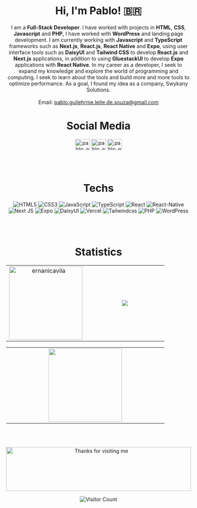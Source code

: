 <div align='center'>

# Hi, I'm Pablo! 🇧🇷

I am a **Full-Stack Developer**. I have worked with projects in **HTML**, **CSS**, **Javascript** and **PHP**, I have worked with **WordPress** and landing page development. I am currently working with **Javascript** and **TypeScript** frameworks such as **Next.js**, **React.js**, **React Native** and **Expo**, using user interface tools such as **DaisyUI** and **Tailwind CSS** to develop **React.js** and **Next.js** applications, in addition to using **GluestackUI** to develop **Expo** applications with **React Native**.
In my career as a developer, I seek to expand my knowledge and explore the world of programming and computing. I seek to learn about the tools and build more and more tools to optimize performance. As a goal, I found my idea as a company, Swykany Solutions.
 <br />
	 <br />
	Email: pablo.guilehrme.leite.de.souza@gmail.com
	<br />

# Social Media
<p align="center">
<a href="https://linkedin.com/in/ernaniavila" target="_blank"><img align="center" src="https://raw.githubusercontent.com/rahuldkjain/github-profile-readme-generator/master/src/images/icons/Social/linked-in-alt.svg" alt="pablo_guilherme" height="30" width="40" /></a>
<a href="https://instagram.com/pablo_guilherme05" target="_blank"><img align="center" src="https://raw.githubusercontent.com/rahuldkjain/github-profile-readme-generator/master/src/images/icons/Social/instagram.svg" alt="pablo_guilherme05" height="30" width="40" /></a>
<a href="https://facebook.com/pabloguilherme.leitedesouza.37" target="_blank"><img align="center" src="https://raw.githubusercontent.com/rahuldkjain/github-profile-readme-generator/master/src/images/icons/Social/facebook.svg" alt="pablo_guilherme" height="30" width="40" /></a>
</p>

 <br /> <br />
# Techs
![HTML5](https://img.shields.io/badge/html5-%23E34F26.svg?style=for-the-badge&logo=html5&logoColor=white)
![CSS3](https://img.shields.io/badge/css3-%231572B6.svg?style=for-the-badge&logo=css3&logoColor=white)
![JavaScript](https://img.shields.io/badge/javascript-%23323330.svg?style=for-the-badge&logo=javascript&logoColor=%23F7DF1E)
![TypeScript](https://img.shields.io/badge/typescript-%23007ACC.svg?style=for-the-badge&logo=typescript&logoColor=white)
![React](https://img.shields.io/badge/react-%2320232a.svg?style=for-the-badge&logo=react&logoColor=%2361DAFB)
![React-Native](https://img.shields.io/badge/react%20native-%2320232a.svg?style=for-the-badge&logo=react&logoColor=%2361DAFB)
![Next JS](https://img.shields.io/badge/Next-black?style=for-the-badge&logo=next.js&logoColor=white)
![Expo](https://img.shields.io/badge/expo-%2320232a.svg?style=for-the-badge&logo=expo&logoColor=%23FFFFFF)
![DaisyUI](https://img.shields.io/badge/daisyui-%23D1C5.svg?style=for-the-badge&logo=daisyui&logoColor=white)
![Vercel](https://img.shields.io/badge/vercel-%23000000.svg?style=for-the-badge&logo=vercel&logoColor=white)
![Tailwindcss](https://img.shields.io/badge/-Tailwindcss-202020?style=for-the-badge&logo=tailwindcss&logoColor=cyan)
![PHP](https://img.shields.io/badge/-PHP-202020?style=for-the-badge&logo=php&logoColor=blue)
![WordPress](https://img.shields.io/badge/-Wordpress-202020?style=for-the-badge&logo=wordpress&logoColor=cyan)



 <br /> <br />
# Statistics
  
<table>
				<tr>
					<td width="50%" align="center" vertical-align="middle">
						<img
							height="200em"
							align="center"
							src="https://github-readme-streak-stats.herokuapp.com/?user=PabloGLeiteDesouza&theme=dark"
							alt="ernanicavila"
						/>
					</td>
					<td width="50%" align="center" vertical-align="middle">
						<img
							heigth="200em"
							align="center"
							src="https://github-readme-stats.vercel.app/api?username=PabloGLeitedeSouza&show_icons=true&theme=dark"
						/>
					</td>
				</tr>
			</table>
		<table>
				<tr>
					<td width="50%" align="center" vertical-align="middle">
						<img
							height="200em"
							align="center"
							src="https://github-readme-stats.vercel.app/api/top-langs/?username=PabloGLeiteDeSouza&theme=dark&layout=compact"
						/>
					</td>
				</tr>
			</table>

  


 <br /> <br />
 
 
 
 <img height="120" alt="Thanks for visiting me" width="100%" src="https://raw.githubusercontent.com/BrunnerLivio/brunnerlivio/master/images/marquee.svg" />
<br />

![Visitor Count](https://profile-counter.glitch.me/PabloGLeiteDeSouza/count.svg)


</div>

<!---
PabloGLeiteDeSouza/PabloGLeiteDeSouza is a ✨ special ✨ repository because its `README.md` (this file) appears on your GitHub profile.
You can click the Preview link to take a look at your changes.
--->
